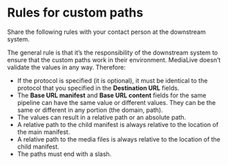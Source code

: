# Rules for custom paths<a name="hls-custom-paths-rules"></a>

Share the following rules with your contact person at the downstream system\.

The general rule is that it’s the responsibility of the downstream system to ensure that the custom paths work in their environment\. MediaLive doesn’t validate the values in any way\. Therefore:
+ If the protocol is specified \(it is optional\), it must be identical to the protocol that you specified in the **Destination URL** fields\.
+ The **Base URL manifest** and **Base URL content** fields for the same pipeline can have the same value or different values\. They can be the same or different in any portion \(the domain, path\)\.
+ The values can result in a relative path or an absolute path\. 
+ A relative path to the child manifest is always relative to the location of the main manifest\.
+ A relative path to the media files is always relative to the location of the child manifest\.
+ The paths must end with a slash\.